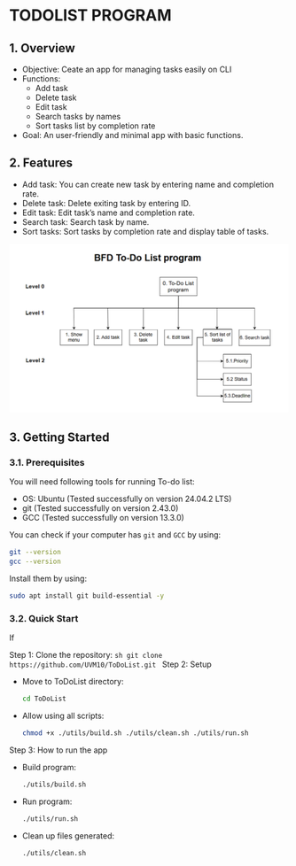 # TODOLIST PROGRAM

## 1. Overview

- Objective: Ceate an app for managing tasks easily on CLI
- Functions:
    - Add task
    - Delete task
    - Edit task
    - Search tasks by names
    - Sort tasks list by completion rate
- Goal: An user-friendly and minimal app with basic functions.


## 2. Features

- Add task: You can create new task by entering name and completion rate.
- Delete task: Delete exiting task by entering ID.
- Edit task: Edit task’s name and completion rate.
- Search task: Search task by name.
- Sort tasks: Sort tasks by completion rate and display table of tasks.

![function_diagram.drawio.png](docs/function_diagram.drawio.png)


## 3. Getting Started

### 3.1. Prerequisites

You will need following tools for running To-do list:

- OS: Ubuntu (Tested successfully on version 24.04.2 LTS)
- git (Tested successfully on version 2.43.0)
- GCC (Tested successfully on version 13.3.0)

You can check if your computer has `git` and `GCC` by using:

```sh
git --version
gcc --version
```

Install them by using:

```sh
sudo apt install git build-essential -y
```

### 3.2. Quick Start

If

Step 1: Clone the repository: 
    ```sh
    git clone https://github.com/UVM10/ToDoList.git
    ```
Step 2: Setup
- Move to ToDoList directory:
    ```sh
    cd ToDoList
    ```
- Allow using all scripts: 
    ```sh
    chmod +x ./utils/build.sh ./utils/clean.sh ./utils/run.sh
    ```    
Step 3: How to run the app
- Build program:
    ```sh
    ./utils/build.sh
    ```    
- Run program:
    ```sh
    ./utils/run.sh
    ```
- Clean up files generated:
        
    ```sh
    ./utils/clean.sh
    ```
